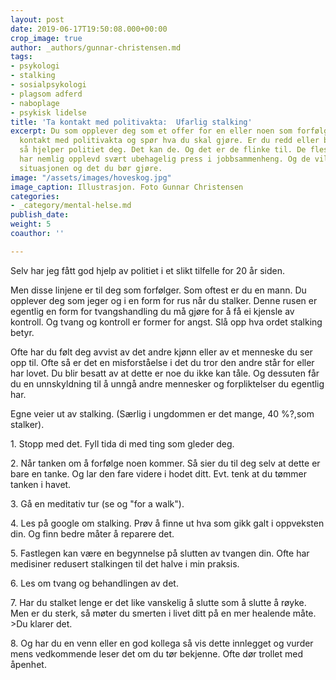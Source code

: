 ```yaml
---
layout: post
date: 2019-06-17T19:50:08.000+00:00
crop_image: true
author: _authors/gunnar-christensen.md
tags:
- psykologi
- stalking
- sosialpsykologi
- plagsom adferd
- naboplage
- psykisk lidelse
title: 'Ta kontakt med politivakta:  Ufarlig stalking'
excerpt: Du som opplever deg som et offer for en eller noen som forfølger deg, ta
  kontakt med politivakta og spør hva du skal gjøre. Er du redd eller bare litt engstelig,
  så hjelper politiet deg. Det kan de. Og det er de flinke til. De fleste politifolk
  har nemlig opplevd svært ubehagelig press i jobbsammenheng. Og de vil kunne vurdere
  situasjonen og det du bør gjøre.
image: "/assets/images/hoveskog.jpg"
image_caption: Illustrasjon. Foto Gunnar Christensen
categories:
- _category/mental-helse.md
publish_date: 
weight: 5
coauthor: ''

---
```

Selv har jeg fått god hjelp av politiet i et slikt tilfelle for 20 år siden.

Men disse linjene er til deg som forfølger. Som oftest er du en mann. Du opplever deg som jeger og i en form for rus når du stalker. Denne rusen er egentlig en form for tvangshandling du må gjøre for å få ei kjensle av kontroll. Og tvang og kontroll er former for angst. Slå opp hva ordet stalking betyr.

Ofte har du følt deg avvist av det andre kjønn eller av et menneske du ser opp til. Ofte så er det en misforståelse i det du tror den andre står for eller har lovet. Du blir besatt av at dette er noe du ikke kan tåle. Og dessuten får du en unnskyldning til å unngå andre mennesker og forpliktelser du egentlig har.

Egne veier ut av stalking. (Særlig i ungdommen er det mange, 40 %?,som stalker).

1\. Stopp med det. Fyll tida di med ting som gleder deg.

2\. Når tanken om å forfølge noen kommer. Så sier du til deg selv at dette er bare en tanke. Og lar den fare videre i hodet ditt. Evt. tenk at du tømmer tanken i havet.

3\. Gå en meditativ tur (se og "for a walk").

4\. Les på google om stalking. Prøv å finne ut hva som gikk galt i oppveksten din. Og finn bedre måter å reparere det.

5\. Fastlegen kan være en begynnelse på slutten av tvangen din. Ofte har medisiner redusert stalkingen til det halve i min praksis.

6\. Les om tvang og behandlingen av det.

7\. Har du stalket lenge er det like vanskelig å slutte som å slutte å røyke. Men er du sterk, så møter du smerten i livet ditt på en mer healende måte. >Du klarer det.

8\. Og har du en venn eller en god kollega så vis dette innlegget og vurder mens vedkommende leser det om du tør bekjenne. Ofte dør trollet med åpenhet.